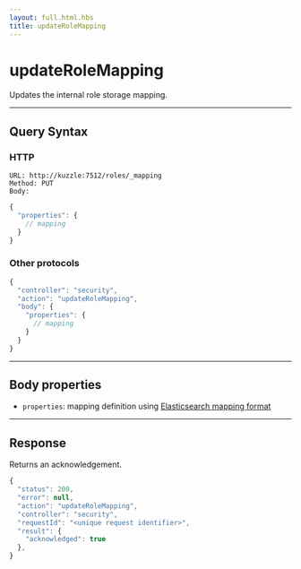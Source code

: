 ```yaml
---
layout: full.html.hbs
title: updateRoleMapping
---
```


# updateRoleMapping

Updates the internal role storage mapping.

---

## Query Syntax

### HTTP

```http
URL: http://kuzzle:7512/roles/_mapping
Method: PUT  
Body:
```

```js
{
  "properties": {
    // mapping
  }
}
```

### Other protocols

```js
{
  "controller": "security",
  "action": "updateRoleMapping",
  "body": {
    "properties": {
      // mapping
    }
  }
}
```

---

## Body properties

* `properties`: mapping definition using [Elasticsearch mapping format](https://www.elastic.co/guide/en/elasticsearch/reference/5.6/mapping.html)

---

## Response

Returns an acknowledgement.

```javascript
{
  "status": 200,                     
  "error": null,                     
  "action": "updateRoleMapping",
  "controller": "security",
  "requestId": "<unique request identifier>",
  "result": {
    "acknowledged": true
  },
}
```
